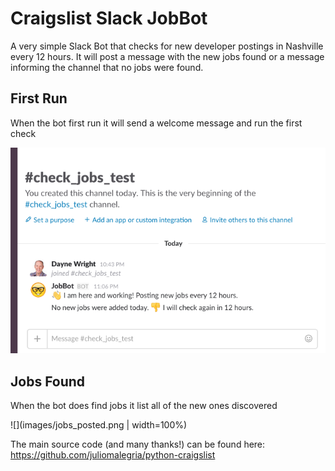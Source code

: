 # Craigslist Slack JobBot

A very simple Slack Bot that checks for new developer postings in Nashville every 12 hours. It will post a message with the new jobs found or a message informing the channel that no jobs were found.

## First Run
When the bot first run it will send a welcome message and run the first check

![](images/no_jobs.png)

## Jobs Found

When the bot does find jobs it list all of the new ones discovered

![](images/jobs_posted.png | width=100%)


 The main source code (and many thanks!) can be found here: https://github.com/juliomalegria/python-craigslist
